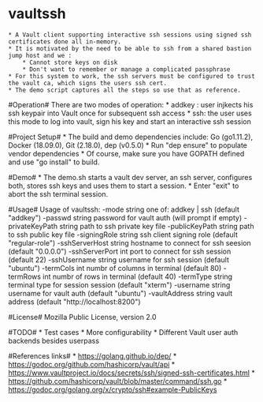 
vaultssh
=============

    * A Vault client supporting interactive ssh sessions using signed ssh certificates done all in-memory.
    * It is motivated by the need to be able to ssh from a shared bastion jump host and we :
        * Cannot store keys on disk
        * Don't want to remember or manage a complicated passphrase
    * For this system to work, the ssh servers must be configured to trust the vault ca, which signs the users ssh cert.
    * The demo script captures all the steps so use that as reference.

#Operation#
There are two modes of operation:
    * addkey : user injkects his ssh keypair into Vault once for subsequent ssh access
    * ssh: the user uses this mode to log into vault, sign his key and start an interactive ssh session

#Project Setup#
    * The build and demo dependencies include: Go (go1.11.2), Docker (18.09.0), Git (2.18.0), dep (v0.5.0)
    * Run "dep ensure" to populate vendor dependencies
    * Of course, make sure you have GOPATH defined and use "go install" to build.


#Demo#
    * The demo.sh starts a vault dev server, an ssh server, configures both, stores ssh keys and uses them to start a session.
    * Enter "exit" to abort the ssh terminal session.


#Usage#
Usage of vaultssh:
  -mode string
    	one of: addkey | ssh (default "addkey")
  -passwd string
    	password for vault auth (will prompt if empty)
  -privateKeyPath string
    	path to ssh private key file
  -publicKeyPath string
    	path to ssh public key file
  -signingRole string
    	ssh client signing role (default "regular-role")
  -sshServerHost string
    	hostname to connect for ssh seesion (default "0.0.0.0")
  -sshServerPort int
    	port to connect for ssh session (default 22)
  -sshUsername string
    	username for ssh session (default "ubuntu")
  -termCols int
    	numbr of columns in terminal (default 80)
  -termRows int
    	numbr of rows in terminal (default 40)
  -termType string
    	terminal type for session session (default "xterm")
  -username string
    	username for vault auth (default "ubuntu")
  -vaultAddress string
    	vault address (default "http://localhost:8200")


#License#
Mozilla Public License, version 2.0

#TODO#
    * Test cases
    * More configurability
    * Different Vault user auth backends besides userpass

#References links#
    * https://golang.github.io/dep/
    * https://godoc.org/github.com/hashicorp/vault/api
    * https://www.vaultproject.io/docs/secrets/ssh/signed-ssh-certificates.html
    * https://github.com/hashicorp/vault/blob/master/command/ssh.go
    * https://godoc.org/golang.org/x/crypto/ssh#example-PublicKeys
